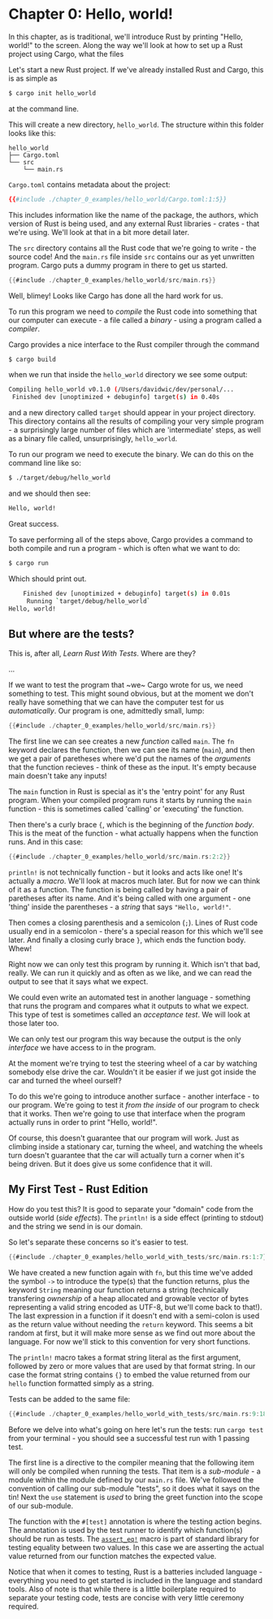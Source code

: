 # Chapter 0: Hello, world!

In this chapter, as is traditional, we'll introduce Rust by printing "Hello,
world!" to the screen. Along the way we'll look at how to set up a Rust project
using Cargo, what the files

Let's start a new Rust project. If we've already installed Rust and Cargo, this
is as simple as

```sh
$ cargo init hello_world
```

at the command line.

This will create a new directory, `hello_world`. The structure within this
folder looks like this:

```console
hello_world
├── Cargo.toml
└── src
    └── main.rs
```

`Cargo.toml` contains metadata about the project:

```toml
{{#include ./chapter_0_examples/hello_world/Cargo.toml:1:5}}
```

This includes information like the name of the package, the authors, which
version of Rust is being used, and any external Rust libraries - crates - that
we're using. We'll look at that in a bit more detail later.

The `src` directory contains all the Rust code that we're going to write - the
source code! And the `main.rs` file inside `src` contains our as yet unwritten
program. Cargo puts a dummy program in there to get us started.

```rust
{{#include ./chapter_0_examples/hello_world/src/main.rs}}
```

Well, blimey! Looks like Cargo has done all the hard work for us.

To run this program we need to _compile_ the Rust code into something that our
computer can execute - a file called a _binary_ - using a program called
a _compiler_.

Cargo provides a nice interface to the Rust compiler through the command

```sh
$ cargo build
```

when we run that inside the `hello_world` directory we see some output:

```sh
Compiling hello_world v0.1.0 (/Users/davidwic/dev/personal/...
 Finished dev [unoptimized + debuginfo] target(s) in 0.40s
```

and a new directory called `target` should appear in your project directory.
This directory contains all the results of compiling your very simple program -
a surprisingly large number of files which are 'intermediate' steps, as well as
a binary file called, unsurprisingly, `hello_world`.

To run our program we need to execute the binary. We can do this on the command
line like so:

```sh
$ ./target/debug/hello_world
```

and we should then see:

```sh
Hello, world!
```

Great success.

To save performing all of the steps above, Cargo provides a command to both
compile and run a program - which is often what we want to do:

```sh
$ cargo run
```

Which should print out.

```sh
    Finished dev [unoptimized + debuginfo] target(s) in 0.01s
     Running `target/debug/hello_world`
Hello, world!
```

## But where are the tests?

This is, after all, _Learn Rust With Tests_. Where are they?

...

If we want to test the program that ~we~ Cargo wrote for us, we need something
to test. This might sound obvious, but at the moment we don't really have
something that we can have the computer test for us _automatically_. Our program
is one, admittedly small, lump:

```rust
{{#include ./chapter_0_examples/hello_world/src/main.rs}}
```

The first line we can see creates a new _function_ called `main`. The `fn`
keyword declares the function, then we can see its name (`main`), and then we
get a pair of paretheses where we'd put the names of the _arguments_ that the
function recieves - think of these as the input. It's empty because main doesn't
take any inputs!

The `main` function in Rust is special as it's the 'entry point' for any Rust
program. When your compiled program runs it starts by running the `main`
function - this is sometimes called 'calling' or 'executing' the function.

Then there's a curly brace `{`, which is the beginning of the _function body_.
This is the meat of the function - what actually happens when the function runs.
And in this case:

```rust
{{#include ./chapter_0_examples/hello_world/src/main.rs:2:2}}
```

`println!` is not technically function - but it looks and acts like one! It's
actually a _macro_. We'll look at macros much later. But for now we can think of
it as a function. The function is being called by having a pair of paretheses
after its name.  And it's being called with one argument - one 'thing' inside the parentheses - a _string_ that says `"Hello, world!"`.

Then comes a closing parenthesis and a semicolon (`;`). Lines of Rust code
usually end in a semicolon - there's a special reason for this which we'll see
later. And finally a closing curly brace `}`, which ends the function body.
Whew!

Right now we can only test this program by running it. Which isn't that bad,
really. We can run it quickly and as often as we like, and we can read the
output to see that it says what we expect.

We could even write an automated test in another language - something that runs
the program and compares what it outputs to what we expect. This type of test is
sometimes called an _acceptance test_. We will look at those later too.

We can only test our program this way because the output is the only _interface_
we have access to in the program.

At the moment we're trying to test the steering wheel of a car by watching
somebody else drive the car. Wouldn't it be easier if we just got inside the car
and turned the wheel ourself?

To do this we're going to introduce another surface - another interface - to our
program. We're going to test it _from the inside_ of our program to check that
it works. Then we're going to use that interface when the program actually runs
in order to print "Hello, world!".

Of course, this doesn't guarantee that our program will work. Just as climbing
inside a stationary car, turning the wheel, and watching the wheels turn doesn't
guarantee that the car will actually turn a corner when it's being driven. But
it does give us some confidence that it will.

## My First Test - Rust Edition

How do you test this? It is good to separate your "domain" code from the outside
world (_side effects_). The `println!` is a side effect (printing to stdout) and
the string we send in is our domain.

So let's separate these concerns so it's easier to test.

```rust
{{#include ./chapter_0_examples/hello_world_with_tests/src/main.rs:1:7}}
```

We have created a new function again with `fn`, but this time we've added the
symbol `->` to introduce the type(s) that the function returns, plus the keyword
`String` meaning our function returns a string (technically transfering
_ownership_ of a heap allocated and growable vector of bytes representing a
valid string encoded as UTF-8, but we'll come back to that!). The last
expression in a function if it doesn't end with a semi-colon is used as the
return value without needing the `return` keyword. This seems a bit random at
first, but it will make more sense as we find out more about the language. For
now we'll stick to this convention for very short functions.

The `println!` macro takes a format string literal as the first argument,
followed by zero or more values that are used by that format string. In our case
the format string contains `{}` to embed the value returned from our `hello`
function formatted simply as a string.

Tests can be added to the same file:

```rust
{{#include ./chapter_0_examples/hello_world_with_tests/src/main.rs:9:18}}
```

Before we delve into what's going on here let's run the tests: run `cargo test`
from your terminal - you should see a successful test run with 1 passing test.

The first line is a directive to the compiler meaning that the following item
will only be compiled when running the tests. That item is a _sub-module_ - a
module within the module defined by our `main.rs` file. We've followed the
convention of calling our sub-module "tests", so it does what it says on the
tin! Next the `use` statement is _used_ to bring the greet function into the
scope of our sub-module.

The function with the `#[test]` annotation is where the testing action begins.
The annotation is used by the test runner to identify which function(s) should
be run as tests. The
[`assert_eq!`](https://doc.rust-lang.org/std/macro.assert_eq.html) macro is part
of standard library for testing equality between two values. In this case we are
asserting the actual value returned from our function matches the expected
value.

Notice that when it comes to testing, Rust is a batteries included language -
everything you need to get started is included in the language and standard
tools. Also of note is that while there is a little boilerplate required to
separate your testing code, tests are concise with very little ceremony
required.
